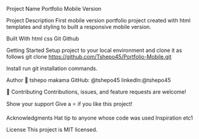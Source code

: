 Project Name
Portfolio Mobile Version 

Project Description
First mobile version portfolio project created with html templates and styling to built a responsive mobile version.

Built With
html css Git Github

Getting Started
Setup project to your local environment and clone it as follows git clone https://github.com/Tshepo45/Portfolio-Mobile.git

Install 
run git installation commands. 

Author
👤 tshepo makama
GitHub: @tshepo45 
linkedln:@tshepo45

🤝 Contributing
Contributions, issues, and feature requests are welcome!

Show your support
Give a ⭐️ if you like this project!

Acknowledgments
Hat tip to anyone whose code was used Inspiration etc1

License
This project is MIT licensed.

